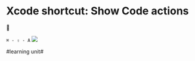 # Xcode shortcut: Show Code actions
🚀

`⌘ - ⇧ - A`
![][image-1]

[image-1]:	assets/Bildschirmfoto%202023-05-25%20um%2011.05.53.png

#learning unit#